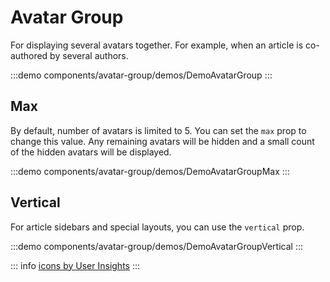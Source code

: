 <script setup>
import DemoAvatarGroup from '@/components/avatar-group/demos/DemoAvatarGroup.vue'
import DemoAvatarGroupVertical from '@/components/avatar-group/demos/DemoAvatarGroupVertical.vue'
import DemoAvatarGroupMax from '@/components/avatar-group/demos/DemoAvatarGroupMax.vue'
</script>

# Avatar Group

For displaying several avatars together. For example, when an article is co-authored by several authors.

:::demo components/avatar-group/demos/DemoAvatarGroup
<DemoAvatarGroup />
:::

## Max

By default, number of avatars is limited to 5. You can set the `max` prop to change this value.
Any remaining avatars will be hidden and a small count of the hidden avatars will be displayed.

:::demo components/avatar-group/demos/DemoAvatarGroupMax
<DemoAvatarGroupMax />
:::

## Vertical

For article sidebars and special layouts, you can use the `vertical` prop.

:::demo components/avatar-group/demos/DemoAvatarGroupVertical
<DemoAvatarGroupVertical />
:::

::: info
[icons by User Insights](https://iconstore.co/icons/users-insights-free-icon-pack)
:::
